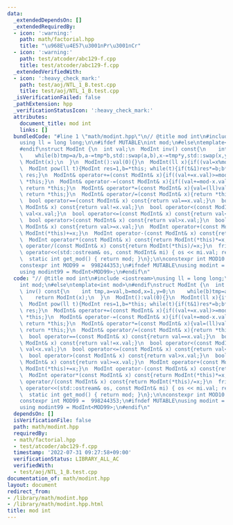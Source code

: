 ```yaml
---
data:
  _extendedDependsOn: []
  _extendedRequiredBy:
  - icon: ':warning:'
    path: math/factorial.hpp
    title: "\u968E\u4E57\u3001nPr\u3001nCr"
  - icon: ':warning:'
    path: test/atcoder/abc129-f.cpp
    title: test/atcoder/abc129-f.cpp
  _extendedVerifiedWith:
  - icon: ':heavy_check_mark:'
    path: test/aoj/NTL_1_B.test.cpp
    title: test/aoj/NTL_1_B.test.cpp
  _isVerificationFailed: false
  _pathExtension: hpp
  _verificationStatusIcon: ':heavy_check_mark:'
  attributes:
    document_title: mod int
    links: []
  bundledCode: "#line 1 \"math/modint.hpp\"\n// @title mod int\n#include <iostream>\n\
    using ll = long long;\n\n#ifdef MUTABLE\nint mod;\n#else\ntemplate<int mod>\n\
    #endif\nstruct ModInt {\n  int val;\n  ModInt inv() const{\n    int tmp,a=val,b=mod,x=1,y=0;\n\
    \    while(b)tmp=a/b,a-=tmp*b,std::swap(a,b),x-=tmp*y,std::swap(x,y);\n    return\
    \ ModInt(x);\n  }\n  ModInt():val(0){}\n  ModInt(ll x){if((val=x%mod)<0)val+=mod;}\n\
    \  ModInt pow(ll t){ModInt res=1,b=*this; while(t){if(t&1)res*=b;b*=b;t>>=1;}return\
    \ res;}\n  ModInt& operator+=(const ModInt& x){if((val+=x.val)>=mod)val-=mod;return\
    \ *this;}\n  ModInt& operator-=(const ModInt& x){if((val+=mod-x.val)>=mod)val-=mod;\
    \ return *this;}\n  ModInt& operator*=(const ModInt& x){val=(ll)val*x.val%mod;\
    \ return *this;}\n  ModInt& operator/=(const ModInt& x){return *this*=x.inv();}\n\
    \  bool operator==(const ModInt& x) const{return val==x.val;}\n  bool operator!=(const\
    \ ModInt& x) const{return val!=x.val;}\n  bool operator<(const ModInt& x) const{return\
    \ val<x.val;}\n  bool operator<=(const ModInt& x) const{return val<=x.val;}\n\
    \  bool operator>(const ModInt& x) const{return val>x.val;}\n  bool operator>=(const\
    \ ModInt& x) const{return val>=x.val;}\n  ModInt operator+(const ModInt& x) const{return\
    \ ModInt(*this)+=x;}\n  ModInt operator-(const ModInt& x) const{return ModInt(*this)-=x;}\n\
    \  ModInt operator*(const ModInt& x) const{return ModInt(*this)*=x;}\n  ModInt\
    \ operator/(const ModInt& x) const{return ModInt(*this)/=x;}\n  friend std::ostream&\
    \ operator<<(std::ostream& os, const ModInt& mi) { os << mi.val; return os; }\n\
    \  static int get_mod() { return mod; }\n};\n\nconstexpr int MOD10 = 1000000007;\n\
    constexpr int MOD99 =  998244353;\n#ifndef MUTABLE\nusing modint = ModInt<MOD10>;\n\
    using modint99 = ModInt<MOD99>;\n#endif\n"
  code: "// @title mod int\n#include <iostream>\nusing ll = long long;\n\n#ifdef MUTABLE\n\
    int mod;\n#else\ntemplate<int mod>\n#endif\nstruct ModInt {\n  int val;\n  ModInt\
    \ inv() const{\n    int tmp,a=val,b=mod,x=1,y=0;\n    while(b)tmp=a/b,a-=tmp*b,std::swap(a,b),x-=tmp*y,std::swap(x,y);\n\
    \    return ModInt(x);\n  }\n  ModInt():val(0){}\n  ModInt(ll x){if((val=x%mod)<0)val+=mod;}\n\
    \  ModInt pow(ll t){ModInt res=1,b=*this; while(t){if(t&1)res*=b;b*=b;t>>=1;}return\
    \ res;}\n  ModInt& operator+=(const ModInt& x){if((val+=x.val)>=mod)val-=mod;return\
    \ *this;}\n  ModInt& operator-=(const ModInt& x){if((val+=mod-x.val)>=mod)val-=mod;\
    \ return *this;}\n  ModInt& operator*=(const ModInt& x){val=(ll)val*x.val%mod;\
    \ return *this;}\n  ModInt& operator/=(const ModInt& x){return *this*=x.inv();}\n\
    \  bool operator==(const ModInt& x) const{return val==x.val;}\n  bool operator!=(const\
    \ ModInt& x) const{return val!=x.val;}\n  bool operator<(const ModInt& x) const{return\
    \ val<x.val;}\n  bool operator<=(const ModInt& x) const{return val<=x.val;}\n\
    \  bool operator>(const ModInt& x) const{return val>x.val;}\n  bool operator>=(const\
    \ ModInt& x) const{return val>=x.val;}\n  ModInt operator+(const ModInt& x) const{return\
    \ ModInt(*this)+=x;}\n  ModInt operator-(const ModInt& x) const{return ModInt(*this)-=x;}\n\
    \  ModInt operator*(const ModInt& x) const{return ModInt(*this)*=x;}\n  ModInt\
    \ operator/(const ModInt& x) const{return ModInt(*this)/=x;}\n  friend std::ostream&\
    \ operator<<(std::ostream& os, const ModInt& mi) { os << mi.val; return os; }\n\
    \  static int get_mod() { return mod; }\n};\n\nconstexpr int MOD10 = 1000000007;\n\
    constexpr int MOD99 =  998244353;\n#ifndef MUTABLE\nusing modint = ModInt<MOD10>;\n\
    using modint99 = ModInt<MOD99>;\n#endif\n"
  dependsOn: []
  isVerificationFile: false
  path: math/modint.hpp
  requiredBy:
  - math/factorial.hpp
  - test/atcoder/abc129-f.cpp
  timestamp: '2022-07-31 09:27:58+09:00'
  verificationStatus: LIBRARY_ALL_AC
  verifiedWith:
  - test/aoj/NTL_1_B.test.cpp
documentation_of: math/modint.hpp
layout: document
redirect_from:
- /library/math/modint.hpp
- /library/math/modint.hpp.html
title: mod int
---
```

